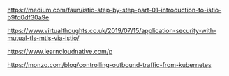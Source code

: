 https://medium.com/faun/istio-step-by-step-part-01-introduction-to-istio-b9fd0df30a9e

https://www.virtualthoughts.co.uk/2019/07/15/application-security-with-mutual-tls-mtls-via-istio/

https://www.learncloudnative.com/p

https://monzo.com/blog/controlling-outbound-traffic-from-kubernetes
